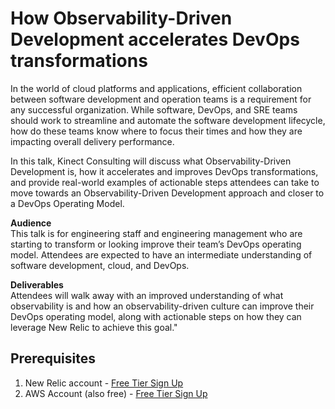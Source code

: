 # How Observability-Driven Development accelerates DevOps transformations

In the world of cloud platforms and applications, efficient collaboration between software development and operation teams is a requirement for any successful organization. While software, DevOps, and SRE teams should work to streamline and automate the software development lifecycle, how do these teams know where to focus their times and how they are impacting overall delivery performance.

In this talk, Kinect Consulting will discuss what Observability-Driven Development is, how it accelerates and improves DevOps transformations, and provide real-world examples of actionable steps attendees can take to move towards an Observability-Driven Development approach and closer to a DevOps Operating Model.

__Audience__<br>
This talk is for engineering staff and engineering management who are starting to transform or looking improve their team’s DevOps operating model. Attendees are expected to have an intermediate understanding of software development, cloud, and DevOps.

__Deliverables__<br>
Attendees will walk away with an improved understanding of what observability is and how an observability-driven culture can improve their DevOps operating model, along with actionable steps on how they can leverage New Relic to achieve this goal."

## Prerequisites
1. New Relic account -  [Free Tier Sign Up](https://newrelic.com/signup)
2. AWS Account (also free) - [Free Tier Sign Up](https://aws.amazon.com/free/)
